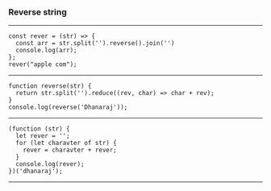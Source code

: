 ### Reverse string
----------
```
const rever = (str) => {
  const arr = str.split('').reverse().join('')
  console.log(arr);
};
rever("apple com");
```
---
```
function reverse(str) {
  return str.split('').reduce((rev, char) => char + rev);
}
console.log(reverse('Dhanaraj'));
```
---
```
(function (str) {
  let rever = '';
  for (let charavter of str) {
    rever = charavter + rever;
  }
  console.log(rever);
})('dhanaraj');
```
---
